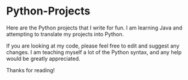 # Python-Projects
Here are the Python projects that I write for fun. I am learning Java and attempting to translate my projects into Python.

If you are looking at my code, please feel free to edit and suggest any changes. I am teaching myself a lot of the Python syntax, 
and any help would be greatly appreciated.

Thanks for reading!
